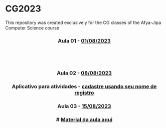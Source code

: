 # CG2023
This repository was created exclusively for the CG classes of the Afya-Jipa Computer Science course
<h3 align="center">
  Aula 01 -  <a href="https://www.canva.com/design/DAFqUbxjY6A/QKnD-omh3BDo5RK2cAHpeQ/view?utm_content=DAFqUbxjY6A&utm_campaign=designshare&utm_medium=link&utm_source=publishsharelink/" target="_blank">01/08/2023</a>
   <br><br>
   <b></b>  
<b> </b>
   <br><br>
</h3>
</a>
<h3  align="center">

Aula 02 - <a href="https://www.canva.com/design/DAFq-5hgfnQ/1BBM5-_Akzulqm4whhaXSw/view?utm_content=DAFq-5hgfnQ&utm_campaign=designshare&utm_medium=link&utm_source=publishsharelink
/" target="_blank">08/08/2023</a>
</h3>

<h3  align="center">
Aplicativo para atividades - <a href="https://openprocessing.org/join/28A1F1/" target="blank"> cadastre usando seu nome de registro

</h3>
</a>
<h3  align="center">
Aula 03 - <a href="#
/" target="_blank">15/08/2023</a>
</h3>

<h3 align="center">
# <a href="https://github.com/karlacorrea/CG2023/blob/main/ComputacaoGrafica1-%20sistemas%20de%20coordenadas.pdf/" target="blank"> Material da aula aqui
 
</a>
</h3>


